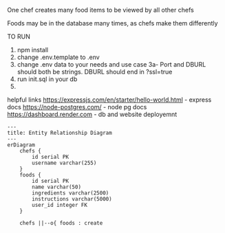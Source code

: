 One chef creates many food items to be viewed by all other chefs

Foods may be in the database many times, as chefs make them differently

TO RUN

1. npm install
2. change .env.template to .env
3. change .env data to your needs and use case
    3a- Port and DBURL should both be strings. DBURL should end in ?ssl=true
4. run init.sql in your db
5.


helpful links
https://expressjs.com/en/starter/hello-world.html
    - express docs
https://node-postgres.com/
    - node pg docs
https://dashboard.render.com
    - db and website deployemnt

```mermaid
---
title: Entity Relationship Diagram
---
erDiagram
    chefs {
        id serial PK
        username varchar(255)
    }
    foods {
        id serial PK
        name varchar(50)
        ingredients varchar(2500)
        instructions varchar(5000)
        user_id integer FK
    }

    chefs ||--o{ foods : create
```
